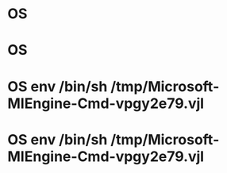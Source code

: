 # OS
# OS
# OS env /bin/sh /tmp/Microsoft-MIEngine-Cmd-vpgy2e79.vjl
# OS env /bin/sh /tmp/Microsoft-MIEngine-Cmd-vpgy2e79.vjl
